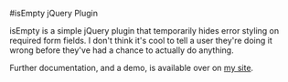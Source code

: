 #isEmpty jQuery Plugin

isEmpty is a simple jQuery plugin that temporarily hides error styling on required form fields. I don't think it's cool to tell a user they're doing it wrong before they've had a chance to actually do anything.

Further documentation, and a demo, is available over on [my site](http://davidturner.name/releases/is-empty/).